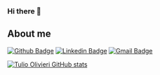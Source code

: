 ### Hi there 👋

<!--
**Tuliolivieri/Tuliolivieri** is a ✨ _special_ ✨ repository because its `README.md` (this file) appears on your GitHub profile.

Here are some ideas to get you started:

- 🔭 I’m currently working on ...
- 🌱 I’m currently learning ...
- 👯 I’m looking to collaborate on ...
- 🤔 I’m looking for help with ...
- 💬 Ask me about ...
- 📫 How to reach me: ...
- ⚡ Fun fact: ...
-->

## About me 
[![Github Badge](https://img.shields.io/badge/-Github-000?style=flat-square&logo=Github&logoColor=white&link=https://github.com/Tuliolivieri)](https://github.com/Tuliolivieri)
[![Linkedin Badge](https://img.shields.io/badge/-LinkedIn-blue?style=flat-square&logo=Linkedin&logoColor=white&link=https://www.linkedin.com/in/tulio-olivieri-a753ba191/)](https://www.linkedin.com/in/tulio-olivieri-a753ba191/)
[![Gmail Badge](https://img.shields.io/badge/-Gmail-c14438?style=flat-square&logo=Gmail&logoColor=white&link=mailto:tuliolivieri@gmail.com)](mailto:tuliolivieri@gmail.com)
 
[![Tulio Olivieri GitHub stats](https://github-readme-stats.vercel.app/api?username=Tuliolivieri)](https://github.com/anuraghazra/github-readme-stats)
